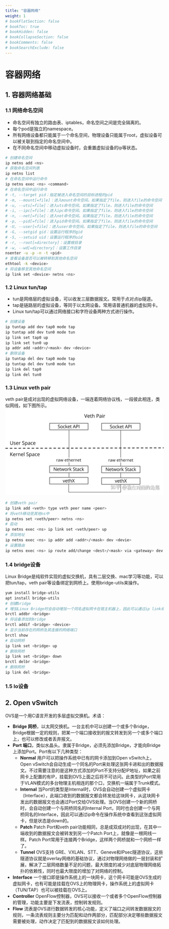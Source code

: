 ```yaml
---
title: "容器网络"
weight: 1
# bookFlatSection: false
# bookToc: true
# bookHidden: false
# bookCollapseSection: false
# bookComments: false
# bookSearchExclude: false
---
```


# 容器网络

## 1. 容器网络基础

### 1.1 网络命名空间
- 命名空间有独立的路由表、iptables，命名空间之间是完全隔离的。
- 每个pod是独立的namespace。
- 所有网络设备都只能属于一个命名空间，物理设备只能属于root，虚拟设备可以被关联到指定的命名空间中。
- 在不同命名空间中移动虚拟设备时，会重置虚拟设备的ip等状态。
```bash
# 创建命名空间
ip netns add <ns>
# 获取命名空间列表
ip netns list
# 在命名空间中运行命令
ip netns exec <ns> <command>
# 在命名空间中运行命令
# -t, --target pid：指定被进入命名空间的目标进程的pid
# -m, --mount[=file]：进入mount命令空间。如果指定了file，则进入file的命令空间
# -u, --uts[=file]：进入uts命令空间。如果指定了file，则进入file的命令空间
# -i, --ipc[=file]：进入ipc命令空间。如果指定了file，则进入file的命令空间
# -n, --net[=file]：进入net命令空间。如果指定了file，则进入file的命令空间
# -p, --pid[=file]：进入pid命令空间。如果指定了file，则进入file的命令空间
# -U, --user[=file]：进入user命令空间。如果指定了file，则进入file的命令空间
# -G, --setgid gid：设置运行程序的gid
# -S, --setuid uid：设置运行程序的uid
# -r, --root[=directory]：设置根目录
# -w, --wd[=directory]：设置工作目录
nsenter -u -p -n -t <pid>
# 查看设备是否可以被转移到其他命名空间
ethtool -k <device>
# 将设备移至其他命名空间
ip link set <device> netns <ns>
```

### 1.2 Linux tun/tap
- tun是网络层的虚拟设备，可以收发三层数据报文。常用于点对点ip隧道。
- tap是链路层的虚拟设备，等同于以太网设备。常用语普通机器的虚拟网卡。  
- Linux tun/tap可以通过网络接口和字符设备两种方式进行操作。
```bash
# 创建设备
ip tuntap add dev tap0 mode tap
ip tuntap add dev tun0 mode tun
ip link set tap0 up
ip link set tun0 up
ip addr add <addr>/<mask> dev <device>
# 删除设备
ip tuntap del dev tap0 mode tap
ip tuntap del dev tun0 mode tun
ip link del tap0
ip link del tun0
```

### 1.3 Linux veth pair
veth pair是成对出现的虚拟网络设备，一端连着网络协议栈，一段彼此相连，类似网线，如下图所示。
![veth](veth_0.jpg)

```bash
# 创建veth pair
ip link add <veth> type veth peer name <peer>
# 将veth移动至其他ns中
ip netns set <veth/peer> netns <ns>
# 启动
ip netns exec <ns> ip link set <veth/peer> up
# 添加地址
ip netns exec <ns> ip addr add <addr>/<mask> dev <devie>
# 设置路由
ip netns exec <ns> ip route add/change <dest>/<mask> via <gateway> dev <device>
```

### 1.4 bridge设备
Linux Bridge是纯软件实现的虚拟交换机，具有二层交换、mac学习等功能，可以把tun/tap，veth pair等设备绑定到网桥上。使用bridge-utils来操作。
```bash
yum install bridge-utils
apt install bridge-utils
# 创建bridge
# 增加Linux Bridge时会自动增加一个同名虚拟网卡在宿主机器上，因此可以通过ip link命令操作这个虚拟网卡，实际上也就是操作网桥，只有当这个网桥处于ip状态时，才会转发数据。
brctl addbr <bridge>
# 将设备添加到bridge
brctl addif <bridge> <device>
# 显示当前存在的网桥及其连接的网络端口
brctl show
# 启动网桥
ip link set <bridge> up
# 删除网桥
ip link set <bridge> down
brctl delbr <bridge>
# 删除网桥
ip link del <bridge>
```

### 1.5 lo设备


## 2. Open vSwitch
OVS是一个用C语言开发的多层虚拟交换机。术语：
- **Bridge 网桥**，以太网交换机。一台主机中可以创建一个或多个Bridge，Bridge根据一定的规则，把某一个端口接收到的报文转发到另一个或多个端口上，也可以修改或者丢弃报文。
- **Port 端口**，类似水晶头。隶属于Bridge，必须先添加Bridge，才能向Bridge上添加Port。Port有以下几种类型：
    - **Normal** 用户可以把操作系统中已有的网卡添加到Open vSwitch上，Open vSwitch会自动生成一个同名的Port来处理这张网卡进和出的数据报文。不过需要注意的是这种方式添加的Port不支持分配IP地址，如果之前网卡上配置的有IP，挂载到OVS上面之后将不可访问。此类型的Port常用于VLAN模式的多台物理主机相连的那个口，交换机一端属于Trunk模式。
    - **Internal** 当Port的类型是Internal时，OVS会自动创建一个虚拟网卡（Interface），此端口收到的数据报文都会转发给这块网卡，从这块网卡发出的数据报文也会通过Port交给OVS处理。当OVS创建一个新的网桥时，会自动创建一个与网桥同名的Internal Port，同时也会创建一个与网桥同名的Interface，因此可以通过ip命令在操作系统中查看到这张虚拟网卡，但是状态是down的。
    - **Patch** Patch Port和veth pair功能相同，总是成双成对的出现，在其中一端收到的数据报文会被转发到另一个Patch Port上，就像是一根网线一样。Patch Port常用于连接两个Bridge，这样两个网桥就和一个网桥一样了。
    - **Tunnel** OVS支持 GRE、VXLAN、STT、Geneve和IPsec隧道协议，这些隧道协议就是overlay网络的基础协议，通过对物理网络做的一层封装和扩展，解决了二层网络数量不足的问题，最大限度的减少对底层物理网络拓扑的依赖性，同时也最大限度的增加了对网络的控制。
- **Interface** 一个接口即是操作系统上的一块网卡，这个网卡可能是OVS生成的虚拟网卡，也有可能是挂载在OVS上的物理网卡，操作系统上的虚拟网卡（TUN/TAP）也可以被挂载在OVS上。
- **Controller** OpenFlow控制器，OVS可以接收一个或者多个OpenFlow控制器的管理，功能主要是下发流表，控制转发规则。
- **Flow** 流表是OVS进行数据转发的核心功能，定义了端口之间转发数据报文的规则，一条流表规则主要分为匹配和动作两部分，匹配部分决定哪些数据报文需要被处理，动作决定了匹配到的数据报文该如何处理。